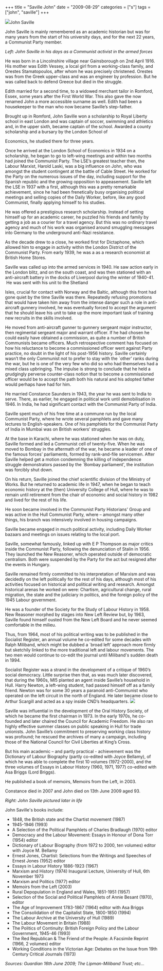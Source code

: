 +++
title = "Saville John"
date = "2009-08-29"
categories = ["s"]
tags = ["john", "saville"]
+++

![](http://79.170.40.183/grahamstevenson.me.uk/images/stories/savill%20john%20in%20army%202.jpg)John Saville

John Saville is mainly remembered as an academic historian but was for many years from the start of his university days, and for the next 22 years, a Communist Party member.

_Left: John Saville in his days as a Communist activist in the armed forces_

He was born in a Lincolnshire village near Gainsborough on 2nd April 1916. His mother was Edith Vessey, a local girl from a working-class family, and Orestes Stamatopoulos, after whom he was precisely christened. Orestes was from the Greek upper-class and was an engineer by profession. But he was called back to defend Greece but died in the struggle.  

Edith married for a second time, to a widowed merchant tailor in Romford, Essex, some years after the First World War. This also gave the now renamed John a more accessible surname as well. Edith had been a housekeeper to the man who now became Saville’s step-father.

Brought up in Romford, John Saville won a scholarship to Royal Liberty school in east London and was captain of soccer, swimming and athletics and, in the upper sixth, became captain of the school. Awarded a county scholarship and a bursary by the London School of

Economics, he studied there for three years.

Once he arrived at the London School of Economics in 1934 on a scholarship, he began to go to left-wing meetings and within two months had joined the Communist Party. The LSE’s greatest teacher then, the Labour Marxist, Harold Laski, was a big influence on John, who was amongst the student contingent at the battle of Cable Street. He worked for the Party on the numerous issues of the day, including support for the Spanish republic and the growing opposition to appeasement. Saville left the LSE in 1937 with a first, although this was a pretty remarkable achievement, since he had been frenetically busy organising political meetings and selling copies of the Daily Worker, before, like any good Communist, finally applying himself to his studies.

He was offered a prestigious research scholarship. Instead of setting himself up for an academic career, he puzzled his friends and family by getting a job as a courier for a travel agency. But this was no ordinary travel agency and much of his work was organised around smuggling messages into Germany to the underground anti-Nazi resistance.

As the decade drew to a close, he worked first for Dictaphone, which allowed him to engage in activity within the London District of the Communist Party. From early 1939, he was a as a research economist at British Home Stores.

Saville was called up into the armed services in 1940. He saw action early in the London blitz, and on the south coast, and was then stationed with an anti-aircraft battery in the docks of Liverpool during the winter of 1940-41.  He was sent with his unit to the Shetland

Isles, crucial for contact with Norway and the Baltic, although this front had gone quiet by the time Saville was there. Repeatedly refusing promotions that would have taken him away from the intense danger such a role in anti-aircraft gunnery involved, he was eventually forced to accept the argument that he should leave his unit to take up the more important task of training new recruits in the skills involved.

He moved from anti-aircraft gunner to gunnery sergeant major instructor, then regimental sergeant major and warrant officer. If he had chosen he could easily have obtained a commission, as quite a number of British Communists became officers. Much retrospective comment has focused on how his reluctance to become a commissioned officer went against Party practice, no doubt in the light of his post-1956 history. Saville certainly wasn’t the only Communist not to prefer to stay with the \`other’ ranks during the war, but he is one of the very few who did so who had themselves had a mixed class upbringing. The impulse is strong to conclude that he held a grudgingly perverse counter-class notion that to become a commissioned officer would be to accept the path both his natural and his adopted father would perhaps have had for him.

He married Constance Saunders in 1943, the year he was sent to India to serve. There, as earlier, he engaged in political work until demobilisation in 1946. In India, he had significant contact with the Communist Party of India.

Saville spent much of his free time at a commune run by the local Communist Party, where he wrote several pamphlets and gave many lectures to English-speakers. One of his pamphlets for the Communist Party of India in Mumbai was on British workers’ struggles.

At the base in Karachi, where he was stationed when he was on duty, Saville formed and led a Communist cell of twenty-five. When he was moved to Bombay in the aftermath of the war, he became a leader of one of the famous forces’ parliaments, formed by rank-and-file servicemen. After Saville helped get a motion condemning the killing of independence struggle demonstrators passed by the \`Bombay parliament', the institution was forcibly shut down.

On his return, Saville joined the chief scientific division of the Ministry of Works. But he returned to academic life in 1947, when he began to teach economic history at the (then) University College of Hull, where he was to remain until retirement from the chair of economic and social history in 1982 and lived for the rest of his life.

He soon became involved in the Communist Party Historians' Group and was active in the Hull Communist Party, where – amongst many other things, his branch was intensively involved in housing campaigns.

Saville became engaged in much political activity, including Daily Worker bazaars and meetings on issues relating to the local port.

Saville, somewhat famously, linked up with E P Thompson as major critics inside the Communist Party, following the denunciation of Stalin in 1956. They launched the New Reasoner, which operated outside of democratic centralism. Both were suspended by the Party for the act but resigned after the events in Hungary.

Saville remained firmly committed to his interpretation of Marxism and was decidedly on the left politically for the rest of his days, although most of his activities focused on historical and political writing and research. Amongst historical arenas he worked on were: Chartism, agricultural change, rural migration, the state and the judiciary in politics, and the foreign policy of the 1945 Labour government.

He was a founder of the Society for the Study of Labour History in 1958. New Reasoner morphed by stages into New Left Review but, by 1963, Saville found himself ousted from the New Left Board and he never seemed comfortable in the milieu.

Thus, from 1964, most of his political writing was to be published in the Socialist Register, an annual volume he co-edited for some decades with Ralph Miliband, which might be dubbed a \`broad left’ approach more firmly but sketchily linked to the more traditional left and labour movements. The two men would continue to co-edit the journal until Miliband's sudden death in 1994.

Socialist Register was a strand in the development of a critique of 1960’s social democracy. Little surprise then that, as was much later discovered, that during the 1960s, MI5 planted an agent inside Saville’s household in Hull. Harry Newton, a left-wing student, had passed himself off as a family friend. Newton was for some 30 years a paranoid anti-Communist who operated on the left circuit in the north of England. He later became close to Arthur Scargill and acted as a spy inside CND’s headquarters. ![](http://79.170.40.183/grahamstevenson.me.uk/images/stories/saville%20john.jpg) 

Saville was influential in the development of the Oral History Society, of which he became the first chairman in 1973. In the early 1970s, he co-founded and later chaired the Council for Academic Freedom. He also ran highly effective summer classes on public speaking in Hull for trade unionists. John Saville’s commitment to preserving working class history was profound; he rescued the archives of many a campaign, including those of the National Council for Civil Liberties at King’s Cross.

But his main academic – and partly practical - achievement was the Dictionary of Labour Biography (partly co-edited with Joyce Bellamy), of which he was able to complete the first 10 volumes (1972-2000), and the three volumes of Essays in Labour History (1960, 1971, 1977) co-edited with Asa Briggs (Lord Briggs).

He published a book of memoirs, Memoirs from the Left, in 2003.

Constance died in 2007 and John died on 13th June 2009 aged 93.

_Right: John Saville pictured later in life_

John Saville's books include:

- 1848, the British state and the Chartist movement (1987)
- 1945-1946 (1993)
- A Selection of the Political Pamphlets of Charles Bradlaugh (1970) editor
- Democracy and the Labour Movement: Essays in Honour of Dona Torr (1954) editor
- Dictionary of Labour Biography (from 1972 to 2000, ten volumes) editor with Joyce M. Bellamy
- Ernest Jones, Chartist: Selections from the Writings and Speeches of Ernest Jones (1952) editor
- Essays in Labour History 1886-1923 (1967)
- Marxism and History (1974) Inaugural Lecture, University of Hull, 6th November 1973
- Marxism and Politics (1977) editor
- Memoirs from the Left (2003)
- Rural Depopulation in England and Wales, 1851-1951 (1957)
- Selection of the Social and Political Pamphlets of Annie Besant (1970), editor
- The Age of Improvement 1783-1867 (1964) editor with Asa Briggs
- The Consolidation of the Capitalist State, 1800-1850 (1994)
- The Labour Archive at the University of Hull (1989)
- The Labour Movement in Britain (1988)
- The Politics of Continuity: British Foreign Policy and the Labour Government, 1945-46 (1993)
- The Red Republican & The Friend of the People: A Facsimile Reprint (1966, 2 volumes) editor
- Working Conditions in the Victorian Age: Debates on the Issue from 19th Century Critical Journals (1973)

_Sources: Guardian 16th June 2009; The Lipman-Miliband Trust; etc…_
